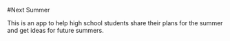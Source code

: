 #Next Summer

This is an app to help high school students share their plans for the summer and get ideas for future summers.
